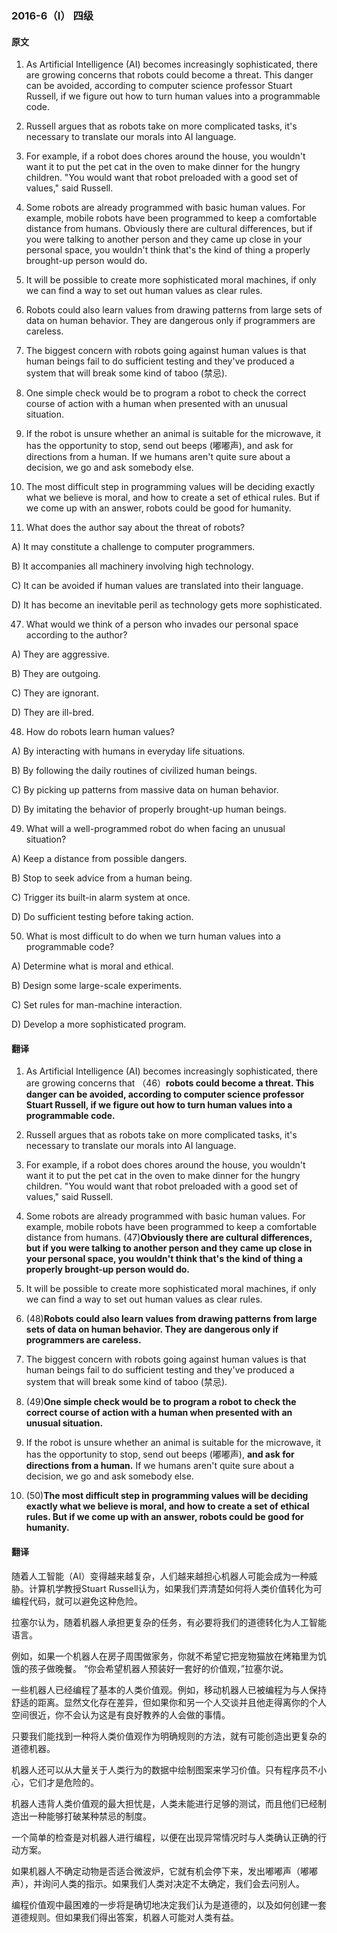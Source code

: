 ### 2016-6（Ⅰ） 四级

#### 原文

1. As Artificial Intelligence (AI) becomes increasingly sophisticated, there are growing concerns that robots could become a threat. This danger can be avoided, according to computer science professor Stuart Russell, if we figure out how to turn human values into a programmable code.

2. Russell argues that as robots take on more complicated tasks, it's necessary to translate our morals into AI language.

3. For example, if a robot does chores around the house, you wouldn't want it to put the pet cat in the oven to make dinner for the hungry children. "You would want that robot preloaded with a good set of values," said Russell.

4. Some robots are already programmed with basic human values. For example, mobile robots have been programmed to keep a comfortable distance from humans. Obviously there are cultural differences, but if you were talking to another person and they came up close in your personal space, you wouldn't think that's the kind of thing a properly brought-up person would do.

5. It will be possible to create more sophisticated moral machines, if only we can find a way to set out human values as clear rules.

6. Robots could also learn values from drawing patterns from large sets of data on human behavior. They are dangerous only if programmers are careless.

7. The biggest concern with robots going against human values is that human beings fail to do sufficient testing and they've produced a system that will break some kind of taboo (禁忌).

8. One simple check would be to program a robot to check the correct course of action with a human when presented with an unusual situation.

9. If the robot is unsure whether an animal is suitable for the microwave, it has the opportunity to stop, send out beeps (嘟嘟声), and ask for directions from a human. If we humans aren't quite sure about a decision, we go and ask somebody else.

10. The most difficult step in programming values will be deciding exactly what we believe is moral, and how to create a set of ethical rules. But if we come up with an answer, robots could be good for humanity.



46. What does the author say about the threat of robots?

A) It may constitute a challenge to computer programmers.

B) It accompanies all machinery involving high technology.

C) It can be avoided if human values are translated into their language.

D) It has become an inevitable peril as technology gets more sophisticated.



47. What would we think of a person who invades our personal space according to the author? 

A) They are aggressive.

B) They are outgoing.

C) They are ignorant.

D) They are ill-bred.



48. How do robots learn human values?  

A) By interacting with humans in everyday life situations.

B) By following the daily routines of civilized human beings.

C) By picking up patterns from massive data on human behavior.

D) By imitating the behavior of properly brought-up human beings.



49. What will a well-programmed robot do when facing an unusual situation?   

A) Keep a distance from possible dangers.

B) Stop to seek advice from a human being.

C) Trigger its built-in alarm system at once.

D) Do sufficient testing before taking action.



50. What is most difficult to do when we turn human values into a programmable code?   

A) Determine what is moral and ethical.

B) Design some large-scale experiments.

C) Set rules for man-machine interaction.

D) Develop a more sophisticated program.

#### 翻译

1. As Artificial Intelligence (AI) becomes increasingly sophisticated, there are growing concerns that （46）**robots could become a threat. This danger can be avoided, according to computer science professor Stuart Russell, if we figure out how to turn human values into a programmable code.**

2. Russell argues that as robots take on more complicated tasks, it's necessary to translate our morals into AI language.

3. For example, if a robot does chores around the house, you wouldn't want it to put the pet cat in the oven to make dinner for the hungry children. "You would want that robot preloaded with a good set of values," said Russell.

4. Some robots are already programmed with basic human values. For example, mobile robots have been programmed to keep a comfortable distance from humans. (47)**Obviously there are cultural differences, but if you were talking to another person and they came up close in your personal space, you wouldn't think that's the kind of thing a properly brought-up person would do.**

5. It will be possible to create more sophisticated moral machines, if only we can find a way to set out human values as clear rules.

6. (48)**Robots could also learn values from drawing patterns from large sets of data on human behavior. They are dangerous only if programmers are careless.**

7. The biggest concern with robots going against human values is that human beings fail to do sufficient testing and they've produced a system that will break some kind of taboo (禁忌).

8. (49)**One simple check would be to program a robot to check the correct course of action with a human when presented with an unusual situation.**

9. If the robot is unsure whether an animal is suitable for the microwave, it has the opportunity to stop, send out beeps (嘟嘟声), **and ask for directions from a human.** If we humans aren't quite sure about a decision, we go and ask somebody else.

10. (50)**The most difficult step in programming values will be deciding exactly what we believe is moral, and how to create a set of ethical rules. But if we come up with an answer, robots could be good for humanity.**


#### 翻译

随着人工智能（AI）变得越来越复杂，人们越来越担心机器人可能会成为一种威胁。计算机学教授Stuart Russell认为，如果我们弄清楚如何将人类价值转化为可编程代码，就可以避免这种危险。

拉塞尔认为，随着机器人承担更复杂的任务，有必要将我们的道德转化为人工智能语言。

例如，如果一个机器人在房子周围做家务，你就不希望它把宠物猫放在烤箱里为饥饿的孩子做晚餐。 “你会希望机器人预装好一套好的价值观，”拉塞尔说。

一些机器人已经编程了基本的人类价值观。例如，移动机器人已被编程为与人保持舒适的距离。显然文化存在差异，但如果你和另一个人交谈并且他走得离你的个人空间很近，你不会认为这是有良好教养的人会做的事情。

只要我们能找到一种将人类价值观作为明确规则的方法，就有可能创造出更复杂的道德机器。

机器人还可以从大量关于人类行为的数据中绘制图案来学习价值。只有程序员不小心，它们才是危险的。

机器人违背人类价值观的最大担忧是，人类未能进行足够的测试，而且他们已经制造出一种能够打破某种禁忌的制度。

一个简单的检查是对机器人进行编程，以便在出现异常情况时与人类确认正确的行动方案。

如果机器人不确定动物是否适合微波炉，它就有机会停下来，发出嘟嘟声（嘟嘟声），并询问人类的指示。如果我们人类对决定不太确定，我们会去问别人。

编程价值观中最困难的一步将是确切地决定我们认为是道德的，以及如何创建一套道德规则。但如果我们得出答案，机器人可能对人类有益。

